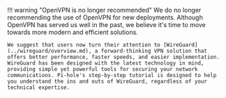 <!-- markdownlint-disable code-block-style -->
!!! warning "OpenVPN is no longer recommended"
    We do no longer recommending the use of OpenVPN for new deployments. Although OpenVPN has served us well in the past, we believe it's time to move towards more modern and efficient solutions.

    We suggest that users now turn their attention to [WireGuard](../wireguard/overview.md), a forward-thinking VPN solution that offers better performance, faster speeds, and easier implementation. WireGuard has been designed with the latest technology in mind, providing simple yet powerful tools for securing your network communications. Pi-hole's step-by-step tutorial is designed to help you understand the ins and outs of WireGuard, regardless of your technical expertise.
